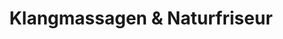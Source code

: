 ---
title: "Klangmassagen & Naturfriseur"
url: /haar/klangmassagen-und-naturfriseur/
shop: Friseur
---